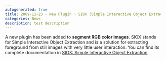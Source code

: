 ```yaml
---
autogenerated: true
title: 2009-11-23 - New Plugin › SIOX (Simple Interactive Object Extraction)
categories: News
description: test description
---
```


A new plugin has been added to **segment RGB color images**. SIOX stands for Simple Interactive Object Extraction and is a solution for extracting foreground from still images with very little user interaction. You can find its complete documentation in [ SIOX: Simple Interactive Object Extraction](/plugins/siox--simple-interactive-object-extraction).


